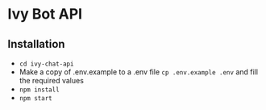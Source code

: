 # Ivy Bot API


## Installation

- `cd ivy-chat-api`
- Make a copy of .env.example to a .env file `cp .env.example .env` and fill the required values
- `npm install`
- `npm start`